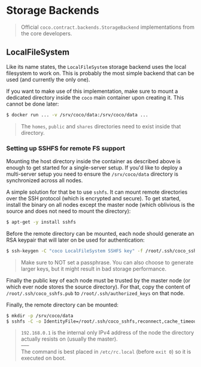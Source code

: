 # Storage Backends

> Official `coco.contract.backends.StorageBackend` implementations from the core developers.

## LocalFileSystem

Like its name states, the `LocalFileSystem` storage backend uses the local filesystem to work on. This is probably the most simple backend that can be used (and currently the only one).

If you want to make use of this implementation, make sure to mount a dedicated directory inside the `coco` main container upon creating it. This cannot be done later:

```bash
$ docker run ... -v /srv/coco/data:/srv/coco/data ...
```

> The `homes`, `public` and `shares` directories need to exist inside that directory.

### Setting up SSHFS for remote FS support

Mounting the host directory inside the container as described above is enough to get started for a single-server setup. If you'd like to deploy a multi-server setup you need to ensure the `/srv/coco/data` directory is synchronized across all nodes.

A simple solution for that be to use `sshfs`. It can mount remote directories over the SSH protocol (which is encrypted and secure). To get started, install the binary on all nodes except the master node (which oblivious is the source and does not need to mount the directory):

```bash
$ apt-get -y install sshfs
```

Before the remote directory can be mounted, each node should generate an RSA keypair that will later on be used for authentication:

```bash
$ ssh-keygen -C "coco LocalFileSystem SSHFS key" -f /root/.ssh/coco_sshfs -b 1024
```

> Make sure to NOT set a passphrase. You can also choose to generate larger keys, but it might result in bad storage performance.

Finally the public key of each node must be trusted by the master node (or which ever node stores the source directory). For that, copy the content of `/root/.ssh/coco_sshfs.pub` to `/root/.ssh/authorized_keys` on that node.

Finally, the remote directory can be mounted:

```bash
$ mkdir -p /srv/coco/data
$ sshfs -C -o IdentityFile=/root/.ssh/coco_sshfs,reconnect,cache_timeout=3,nonempty,nomap=ignore,allow_other,default_permissions root@192.168.0.1:/srv/coco/data/ /srv/coco/data/
```

> `192.168.0.1` is the internal only IPv4 address of the node the directory actually resists on (usually the master).    
> –––    
> The command is best placed in `/etc/rc.local` (before `exit 0`) so it is executed on boot.
